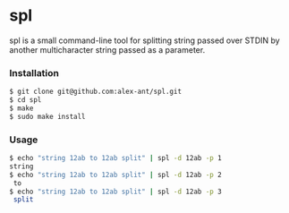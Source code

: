 # spl

spl is a small command-line tool for splitting string passed over STDIN by another multicharacter string passed as a parameter.

### Installation

```sh
$ git clone git@github.com:alex-ant/spl.git
$ cd spl
$ make
$ sudo make install
```

### Usage

```sh
$ echo "string 12ab to 12ab split" | spl -d 12ab -p 1
string
$ echo "string 12ab to 12ab split" | spl -d 12ab -p 2
 to
$ echo "string 12ab to 12ab split" | spl -d 12ab -p 3
 split
```
